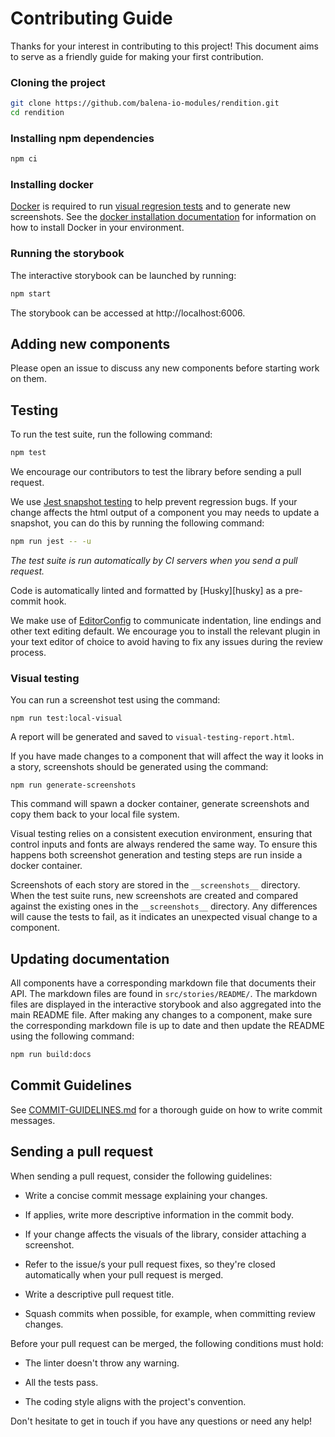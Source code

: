 Contributing Guide
==================

Thanks for your interest in contributing to this project! This document aims to
serve as a friendly guide for making your first contribution.

### Cloning the project

```sh
git clone https://github.com/balena-io-modules/rendition.git
cd rendition
```

### Installing npm dependencies

```sh
npm ci
```

### Installing docker

[Docker][Docker] is required to run [visual regresion tests](#visual-testing)
and to generate new screenshots. See the [docker installation
documentation][Docker install] for information on how to install Docker in your
environment.

### Running the storybook

The interactive storybook can be launched by running:

```sh
npm start
```

The storybook can be accessed at http://localhost:6006.

Adding new components
---------------------

Please open an issue to discuss any new components before starting work on
them.

Testing
-------

To run the test suite, run the following command:

```sh
npm test
```

We encourage our contributors to test the library before sending a pull request.

We use [Jest snapshot testing](https://jestjs.io/docs/en/snapshot-testing) to
help prevent regression bugs. If your change affects the html output of
a component you may needs to update a snapshot, you can do this by running the
following command:

```sh
npm run jest -- -u
```

*The test suite is run automatically by CI servers when you send a pull
request.*

Code is automatically linted and formatted by [Husky][husky] as a pre-commit hook.

We make use of [EditorConfig] to communicate indentation, line endings and
other text editing default. We encourage you to install the relevant plugin in
your text editor of choice to avoid having to fix any issues during the review
process.


### Visual testing

You can run a screenshot test using the command:

```
npm run test:local-visual
```

A report will be generated and saved to `visual-testing-report.html`.

If you have made changes to a component that will affect the way it
looks in a story, screenshots should be generated using the command:

```
npm run generate-screenshots
``` 

This command will spawn a docker container, generate screenshots
and copy them back to your local file system.

Visual testing relies on a consistent execution environment, ensuring that
control inputs and fonts are always rendered the same way. To ensure this
happens both screenshot generation and testing steps are run inside a docker
container. 

Screenshots of each story are stored in the `__screenshots__` directory. When
the test suite runs, new screenshots are created and compared against the
existing ones in the `__screenshots__` directory. Any differences will cause the
tests to fail, as it indicates an unexpected visual change to a component.

Updating documentation
----------------------

All components have a corresponding markdown file that documents their API. The
markdown files are found in `src/stories/README/`. The markdown files are
displayed in the interactive storybook and also aggregated into the main README
file. After making any changes to a component, make sure the corresponding
markdown file is up to date and then update the README using the following
command:

```sh
npm run build:docs
```

Commit Guidelines
-----------------

See [COMMIT-GUIDELINES.md][COMMIT-GUIDELINES] for a thorough guide on how to
write commit messages.

Sending a pull request
----------------------

When sending a pull request, consider the following guidelines:

- Write a concise commit message explaining your changes.

- If applies, write more descriptive information in the commit body.

- If your change affects the visuals of the library, consider attaching a
screenshot.

- Refer to the issue/s your pull request fixes, so they're closed automatically
when your pull request is merged.

- Write a descriptive pull request title.

- Squash commits when possible, for example, when committing review changes.

Before your pull request can be merged, the following conditions must hold:

- The linter doesn't throw any warning.

- All the tests pass.

- The coding style aligns with the project's convention.

Don't hesitate to get in touch if you have any questions or need any help!

[COMMIT-GUIDELINES]: COMMIT-GUIDELINES.md
[EditorConfig]: http://editorconfig.org
[Docker]: https://www.docker.com/
[Docker install]: https://docs.docker.com/install/
